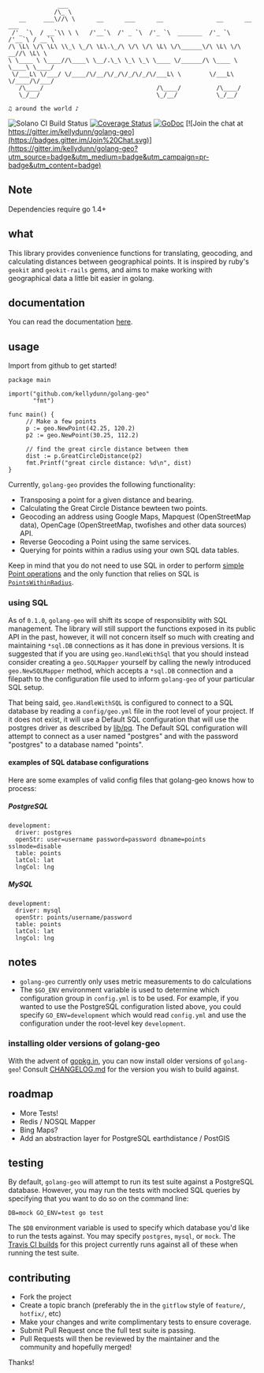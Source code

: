 ```
              ___                                                              
             /\_ \                                                             
   __     ___\//\ \      __      ___      __               __      __    ___   
 /'_ `\  / __`\\ \ \   /'__`\  /' _ `\  /'_ `\  _______  /'_ `\  /'__`\ / __`\ 
/\ \L\ \/\ \L\ \\_\ \_/\ \L\.\_/\ \/\ \/\ \L\ \/\______\/\ \L\ \/\  __//\ \L\ \
\ \____ \ \____//\____\ \__/.\_\ \_\ \_\ \____ \/______/\ \____ \ \____\ \____/
 \/___L\ \/___/ \/____/\/__/\/_/\/_/\/_/\/___L\ \        \/___L\ \/____/\/___/ 
   /\____/                                /\____/          /\____/             
   \_/__/                                 \_/__/           \_/__/              

♫ around the world ♪
```
![Solano CI Build Status](https://ci.solanolabs.com/solanolabs/golang-geo/badges/branches/master?badge_token=0da8598f2165d788bf1b10639c10cbaf2177a349)
[![Coverage Status](https://coveralls.io/repos/kellydunn/golang-geo/badge.png?branch=develop)](https://coveralls.io/r/kellydunn/golang-geo?branch=develop)
[![GoDoc](https://godoc.org/github.com/kellydunn/golang-geo?status.svg)](http://godoc.org/github.com/kellydunn/golang-geo)
[![Join the chat at https://gitter.im/kellydunn/golang-geo](https://badges.gitter.im/Join%20Chat.svg)](https://gitter.im/kellydunn/golang-geo?utm_source=badge&utm_medium=badge&utm_campaign=pr-badge&utm_content=badge)

## Note

Dependencies require go 1.4+

## what 

This library provides convenience functions for translating, geocoding, and calculating distances between geographical points.  It is inspired by ruby's `geokit` and `geokit-rails` gems, and aims to make working with geographical data a little bit easier in golang.

## documentation

You can read the documentation [here](http://godoc.org/github.com/kellydunn/golang-geo).

## usage

Import from github to get started!

```
package main

import("github.com/kellydunn/golang-geo"
       "fmt")

func main() {
     // Make a few points
     p := geo.NewPoint(42.25, 120.2)
     p2 := geo.NewPoint(30.25, 112.2)
     
     // find the great circle distance between them
     dist := p.GreatCircleDistance(p2)
     fmt.Printf("great circle distance: %d\n", dist)
}
```

Currently, `golang-geo` provides the following functionality:

  - Transposing a point for a given distance and bearing.
  - Calculating the Great Circle Distance bewteen two points.
  - Geocoding an address using Google Maps, Mapquest (OpenStreetMap data), OpenCage (OpenStreetMap, twofishes and other data sources) API.
  - Reverse Geocoding a Point using the same services.
  - Querying for points within a radius using your own SQL data tables.

Keep in mind that you do not need to use SQL in order to perform [simple Point operations](http://godoc.org/github.com/kellydunn/golang-geo#Point) and the only function that relies on SQL is [`PointsWithinRadius`](http://godoc.org/github.com/kellydunn/golang-geo#SQLMapper.PointsWithinRadius). 

### using SQL

As of `0.1.0`, `golang-geo` will shift its scope of responsiblity with SQL management.  The library will still support the functions exposed in its public API in the past, however, it will not concern itself so much with creating and maintaining `*sql.DB` connections as it has done in previous versions.  It is suggested that if you are using `geo.HandleWithSql` that you should instead consider creating a `geo.SQLMapper` yourself by calling the newly introduced `geo.NewSQLMapper` method, which accepts a `*sql.DB` connection and a filepath to the configuration file used to inform `golang-geo` of your particular SQL setup.

That being said, `geo.HandleWithSQL` is configured to connect to a SQL database by reading a `config/geo.yml` file in the root level of your project.  If it does not exist, it will use a Default SQL configuration that will use the postgres driver as described by [lib/pq](http://github.com/lib/pq).  The Default SQL configuration will attempt to connect as a user named "postgres" and with the password "postgres" to a database named "points".

#### examples of SQL database configurations

Here are some examples of valid config files that golang-geo knows how to process:

##### PostgreSQL
```
development:
  driver: postgres
  openStr: user=username password=password dbname=points sslmode=disable
  table: points
  latCol: lat
  lngCol: lng
```

##### MySQL
```
development:
  driver: mysql
  openStr: points/username/password
  table: points
  latCol: lat
  lngCol: lng  
```

## notes

  - `golang-geo` currently only uses metric measurements to do calculations
  - The `$GO_ENV` environment variable is used to determine which configuration group in `config.yml` is to be used.  For example, if you wanted to use the PostgreSQL configuration listed above, you could specify `GO_ENV=development` which would read `config.yml` and use the configuration under the root-level key `development`.

### installing older versions of golang-geo

With the advent of [gopkg.in](http://gopkg.in/), you can now install older versions of `golang-geo`!  Consult [CHANGELOG.md](https://github.com/kellydunn/golang-geo/blob/master/CHANGELOG.md) for the version you wish to build against.

## roadmap
  - More Tests!
  - Redis / NOSQL Mapper
  - Bing Maps?
  - Add an abstraction layer for PostgreSQL earthdistance / PostGIS

## testing

By default, `golang-geo` will attempt to run its test suite against a PostgreSQL database.  However, you may run the tests with mocked SQL queries by specifying that you want to do so on the command line:

```
DB=mock GO_ENV=test go test
```

The `$DB` environment variable is used to specify which database you'd like to run the tests against.  You may specify `postgres`, `mysql`, or `mock`.  The [Travis CI builds](https://travis-ci.org/kellydunn/golang-geo) for this project currently runs against all of these when running the test suite.

## contributing
  - Fork the project
  - Create a topic branch (preferably the in the `gitflow` style of `feature/`, `hotfix/`, etc)
  - Make your changes and write complimentary tests to ensure coverage.
  - Submit Pull Request once the full test suite is passing.
  - Pull Requests will then be reviewed by the maintainer and the community and hopefully merged!

Thanks!
